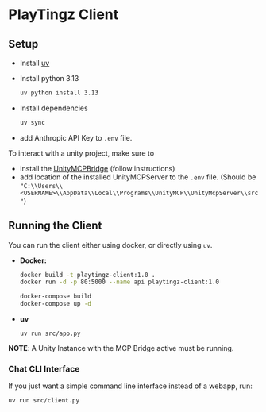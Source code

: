 # PlayTingz Client

## Setup
 - Install [uv](https://docs.astral.sh/uv/getting-started/installation/)
 - Install python 3.13
   ```bash
   uv python install 3.13
   ```
 - Install dependencies  
   
   ```bash
   uv sync
   ```
- add Anthropic API Key to ``.env`` file.


To interact with a unity project, make sure to
- install the [UnityMCPBridge](https://github.com/justinpbarnett/unity-mcp) (follow instructions)
- add location of the installed UnityMCPServer to the ``.env`` file. (Should be `"C:\\Users\\<USERNAME>\\AppData\\Local\\Programs\\UnityMCP\\UnityMcpServer\\src"`)

## Running the Client

You can run the client either using docker, or directly using ``uv``.

- **Docker:**
    ```bash
    docker build -t playtingz-client:1.0 .
    docker run -d -p 80:5000 --name api playtingz-client:1.0
    ```
 
    ```bash
    docker-compose build
    docker-compose up -d
    ```
- **uv**
  ````
  uv run src/app.py  
  ````

**NOTE**: A Unity Instance with the MCP Bridge active must be running.

### Chat CLI Interface

If you just want a simple command line interface instead of a webapp, run:

```bash
uv run src/client.py
```